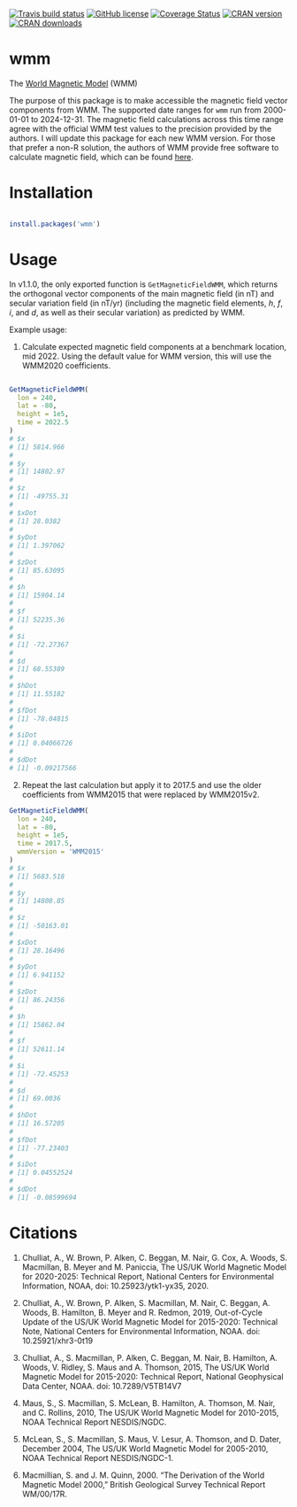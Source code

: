 <!-- badges: start -->
[![Travis build status](https://travis-ci.org/wfrierson/wmm.svg?branch=master)](https://travis-ci.org/wfrierson/wmm)
[![GitHub license](https://img.shields.io/github/license/Naereen/StrapDown.js.svg)](/LICENSE)
[![Coverage Status](https://coveralls.io/repos/github/wfrierson/wmm/badge.svg?branch=master)](https://coveralls.io/github/wfrierson/wmm?branch=master)
[![CRAN version](https://www.r-pkg.org/badges/version/wmm)](https://cran.r-project.org/package=wmm)
[![CRAN downloads](https://cranlogs.r-pkg.org/badges/grand-total/wmm)](https://cran.r-project.org/package=wmm)
<!-- badges: end -->

# wmm
The [World Magnetic Model](https://www.ngdc.noaa.gov/geomag/WMM/DoDWMM.shtml) (WMM)

The purpose of this package is to make accessible the magnetic field vector components from WMM. The supported date ranges for `wmm` run from 2000-01-01 to 2024-12-31. The magnetic field calculations across this time range agree with the official WMM test values to the precision provided by the authors. I will update this package for each new WMM version. For those that prefer a non-R solution, the authors of WMM provide free software to calculate magnetic field, which can be found [here](https://www.ngdc.noaa.gov/geomag/WMM/soft.shtml).

# Installation

``` r

install.packages('wmm')

```

# Usage

In v1.1.0, the only exported function is `GetMagneticFieldWMM`, which returns the orthogonal vector components of the main magnetic field (in nT) and secular variation field (in nT/yr) (including the magnetic field elements, _h_, _f_, _i_, and _d_, as well as their secular variation) as predicted by WMM.

Example usage: 

1. Calculate expected magnetic field components at a benchmark location, mid 2022. Using the default value for WMM version, this will use the WMM2020 coefficients.
``` r

GetMagneticFieldWMM(
  lon = 240,
  lat = -80,
  height = 1e5,
  time = 2022.5
)
# $x
# [1] 5814.966
#
# $y
# [1] 14802.97
#
# $z
# [1] -49755.31
#
# $xDot
# [1] 28.0382
#
# $yDot
# [1] 1.397062
#
# $zDot
# [1] 85.63095
#
# $h
# [1] 15904.14
#
# $f
# [1] 52235.36
#
# $i
# [1] -72.27367
#
# $d
# [1] 68.55389
#
# $hDot
# [1] 11.55182
#
# $fDot
# [1] -78.04815
#
# $iDot
# [1] 0.04066726
#
# $dDot
# [1] -0.09217566
```

2. Repeat the last calculation but apply it to 2017.5 and use the older coefficients from WMM2015 that were replaced by WMM2015v2.
``` r
GetMagneticFieldWMM(
  lon = 240,
  lat = -80,
  height = 1e5,
  time = 2017.5,
  wmmVersion = 'WMM2015'
)
# $x
# [1] 5683.518
# 
# $y
# [1] 14808.85
# 
# $z
# [1] -50163.01
# 
# $xDot
# [1] 28.16496
# 
# $yDot
# [1] 6.941152
# 
# $zDot
# [1] 86.24356
# 
# $h
# [1] 15862.04
# 
# $f
# [1] 52611.14
# 
# $i
# [1] -72.45253
# 
# $d
# [1] 69.0036
# 
# $hDot
# [1] 16.57205
# 
# $fDot
# [1] -77.23403
# 
# $iDot
# [1] 0.04552524
# 
# $dDot
# [1] -0.08599694
```

# Citations

1. Chulliat, A., W. Brown, P. Alken, C. Beggan, M. Nair, G. Cox, A. Woods, 
S. Macmillan, B. Meyer and M. Paniccia, The US/UK World Magnetic Model for 
2020-2025: Technical Report, National Centers for Environmental Information, 
NOAA, doi: 10.25923/ytk1-yx35, 2020.

2. Chulliat, A., W. Brown, P. Alken, S. Macmillan, M. Nair, C. Beggan, A. Woods,
B. Hamilton, B. Meyer and R. Redmon, 2019, Out-of-Cycle Update of the
US/UK World Magnetic Model for 2015-2020: Technical Note, National
Centers for Environmental Information, NOAA. doi: 10.25921/xhr3-0t19

3. Chulliat, A., S. Macmillan, P. Alken, C. Beggan, M. Nair, B. Hamilton, A.
Woods, V. Ridley, S. Maus and A. Thomson, 2015, The US/UK World
Magnetic Model for 2015-2020: Technical Report, National Geophysical
Data Center, NOAA. doi: 10.7289/V5TB14V7

4. Maus, S., S. Macmillan, S. McLean, B. Hamilton, A. Thomson,
M. Nair, and C. Rollins, 2010, The US/UK World Magnetic Model
for 2010-2015, NOAA Technical Report NESDIS/NGDC.

5. McLean, S., S. Macmillan, S. Maus, V. Lesur, A.
Thomson, and D. Dater, December 2004, The
US/UK World Magnetic Model for 2005-2010,
NOAA Technical Report NESDIS/NGDC-1. 

6. Macmillian, S. and J. M. Quinn, 2000. 
“The Derivation of the World Magnetic Model 2000,” 
British Geological Survey Technical Report WM/00/17R.

